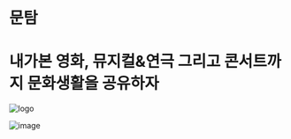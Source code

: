 # 문탐 
# 내가본 영화, 뮤지컬&연극 그리고 콘서트까지 문화생활을 공유하자

![logo](https://user-images.githubusercontent.com/72002228/167826678-63393ff3-578d-431d-94dc-2f948f80c4bf.png)


![image](https://user-images.githubusercontent.com/72002228/168017446-525ad298-27d2-477f-80ea-bffe115b174b.png)


